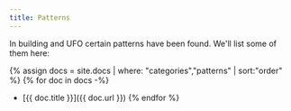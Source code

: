 ```yaml
---
title: Patterns
---
```


In building and UFO certain patterns have been found. We'll list some of them here:

{% assign docs = site.docs | where: "categories","patterns" | sort:"order" %}
{% for doc in docs -%}
* [{{ doc.title }}]({{ doc.url }})
{% endfor %}
